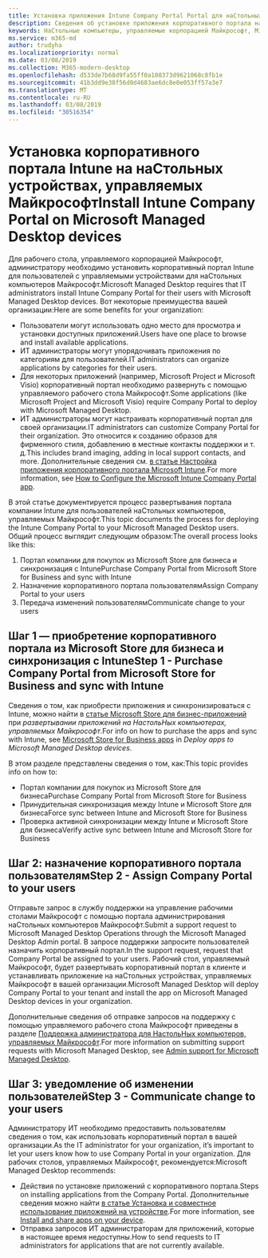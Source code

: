 ```yaml
---
title: Установка приложения Intune Company Portal Portal для наСтольных устройств
description: Сведения об установке приложения корпоративного портала на наСтольных устройствах, управляемых Майкрософт
keywords: НаСтольные компьютеры, управляемые корпорацией Майкрософт, Microsoft 365, корпоративный портал
ms.service: m365-md
author: trudyha
ms.localizationpriority: normal
ms.date: 03/08/2019
ms.collection: M365-modern-desktop
ms.openlocfilehash: d533de7b68d9fa55ff0a108373d9621068c8fb1e
ms.sourcegitcommit: 41b3dd9e38f56d0d4683ae6dc8e0e053ff57a3e7
ms.translationtype: MT
ms.contentlocale: ru-RU
ms.lasthandoff: 03/08/2019
ms.locfileid: "30516354"
---
```

# <a name="install-intune-company-portal-on-microsoft-managed-desktop-devices"></a><span data-ttu-id="e6259-104">Установка корпоративного портала Intune на наСтольных устройствах, управляемых Майкрософт</span><span class="sxs-lookup"><span data-stu-id="e6259-104">Install Intune Company Portal on Microsoft Managed Desktop devices</span></span>

<span data-ttu-id="e6259-105">Для рабочего стола, управляемого корпорацией Майкрософт, администратору необходимо установить корпоративный портал Intune для пользователей с управляемыми устройствами для наСтольных компьютеров Майкрософт.</span><span class="sxs-lookup"><span data-stu-id="e6259-105">Microsoft Managed Desktop requires that IT administrators install Intune Company Portal for their users with Microsoft Managed Desktop devices.</span></span> <span data-ttu-id="e6259-106">Вот некоторые преимущества вашей организации:</span><span class="sxs-lookup"><span data-stu-id="e6259-106">Here are some benefits for your organization:</span></span>
- <span data-ttu-id="e6259-107">Пользователи могут использовать одно место для просмотра и установки доступных приложений.</span><span class="sxs-lookup"><span data-stu-id="e6259-107">Users have one place to browse and install available applications.</span></span> 
- <span data-ttu-id="e6259-108">ИТ администраторы могут упорядочивать приложения по категориям для пользователей.</span><span class="sxs-lookup"><span data-stu-id="e6259-108">IT administrators can organize applications by categories for their users.</span></span>  
- <span data-ttu-id="e6259-109">Для некоторых приложений (например, Microsoft Project и Microsoft Visio) корпоративный портал необходимо развернуть с помощью управляемого рабочего стола Майкрософт.</span><span class="sxs-lookup"><span data-stu-id="e6259-109">Some applications (like Microsoft Project and Microsoft Visio) require Company Portal to deploy with Microsoft Managed Desktop.</span></span>
- <span data-ttu-id="e6259-110">ИТ администраторы могут настраивать корпоративный портал для своей организации.</span><span class="sxs-lookup"><span data-stu-id="e6259-110">IT administrators can customize Company Portal for their organization.</span></span> <span data-ttu-id="e6259-111">Это относится к созданию образов для фирменного стиля, добавлению в местные контакты поддержки и т. д.</span><span class="sxs-lookup"><span data-stu-id="e6259-111">This includes brand imaging, adding in local support contacts, and more.</span></span> <span data-ttu-id="e6259-112">Дополнительные сведения см. [в статье Настройка приложения корпоративного портала Microsoft Intune](https://docs.microsoft.com/intune/company-portal-app).</span><span class="sxs-lookup"><span data-stu-id="e6259-112">For more information, see [How to Configure the Microsoft Intune Company Portal app](https://docs.microsoft.com/intune/company-portal-app).</span></span>   

<span data-ttu-id="e6259-113">В этой статье документируется процесс развертывания портала компании Intune для пользователей наСтольных компьютеров, управляемых Майкрософт.</span><span class="sxs-lookup"><span data-stu-id="e6259-113">This topic documents the process for deploying the Intune Company Portal to your Microsoft Managed Desktop users.</span></span> <span data-ttu-id="e6259-114">Общий процесс выглядит следующим образом:</span><span class="sxs-lookup"><span data-stu-id="e6259-114">The overall process looks like this:</span></span>
1. <span data-ttu-id="e6259-115">Портал компании для покупок из Microsoft Store для бизнеса и синхронизация с Intune</span><span class="sxs-lookup"><span data-stu-id="e6259-115">Purchase Company Portal from Microsoft Store for Business and sync with Intune</span></span>
2. <span data-ttu-id="e6259-116">Назначение корпоративного портала пользователям</span><span class="sxs-lookup"><span data-stu-id="e6259-116">Assign Company Portal to your users</span></span>
3. <span data-ttu-id="e6259-117">Передача изменений пользователям</span><span class="sxs-lookup"><span data-stu-id="e6259-117">Communicate change to your users</span></span>

## <a name="step-1---purchase-company-portal-from-microsoft-store-for-business-and-sync-with-intune"></a><span data-ttu-id="e6259-118">Шаг 1 — приобретение корпоративного портала из Microsoft Store для бизнеса и синхронизация с Intune</span><span class="sxs-lookup"><span data-stu-id="e6259-118">Step 1 - Purchase Company Portal from Microsoft Store for Business and sync with Intune</span></span>
<span data-ttu-id="e6259-119">Сведения о том, как приобрести приложения и синхронизироваться с Intune, можно найти в [статье Microsoft Store для бизнес-приложений](deploy-apps.md#msfb-apps) при *развертывании приложений на НастольНых компьютерах, управляемых Майкрософт*.</span><span class="sxs-lookup"><span data-stu-id="e6259-119">For info on how to purchase the apps and sync with Intune, see [Microsoft Store for Business apps](deploy-apps.md#msfb-apps) in *Deploy apps to Microsoft Managed Desktop devices*.</span></span>

<span data-ttu-id="e6259-120">В этом разделе представлены сведения о том, как:</span><span class="sxs-lookup"><span data-stu-id="e6259-120">This topic provides info on how to:</span></span> 
- <span data-ttu-id="e6259-121">Портал компании для покупок из Microsoft Store для бизнеса</span><span class="sxs-lookup"><span data-stu-id="e6259-121">Purchase Company Portal from Microsoft Store for Business</span></span> 
- <span data-ttu-id="e6259-122">Принудительная синхронизация между Intune и Microsoft Store для бизнеса</span><span class="sxs-lookup"><span data-stu-id="e6259-122">Force sync between Intune and Microsoft Store for Business</span></span>
- <span data-ttu-id="e6259-123">Проверка активной синхронизации между Intune и Microsoft Store для бизнеса</span><span class="sxs-lookup"><span data-stu-id="e6259-123">Verify active sync between Intune and Microsoft Store for Business</span></span> 

## <a name="step-2---assign-company-portal-to-your-users"></a><span data-ttu-id="e6259-124">Шаг 2: назначение корпоративного портала пользователям</span><span class="sxs-lookup"><span data-stu-id="e6259-124">Step 2 - Assign Company Portal to your users</span></span>
<span data-ttu-id="e6259-125">Отправьте запрос в службу поддержки на управление рабочими столами Майкрософт с помощью портала администрирования наСтольных компьютеров Майкрософт.</span><span class="sxs-lookup"><span data-stu-id="e6259-125">Submit a support request to Microsoft Managed Desktop Operations through the Microsoft Managed Desktop Admin portal.</span></span> <span data-ttu-id="e6259-126">В запросе поддержки запросите пользователей назначить корпоративный портал.</span><span class="sxs-lookup"><span data-stu-id="e6259-126">In the support request, request that Company Portal be assigned to your users.</span></span> <span data-ttu-id="e6259-127">Рабочий стол, управляемый Майкрософт, будет развертывать корпоративный портал в клиенте и устанавливать приложение на наСтольных устройствах, управляемых Майкрософт в вашей организации.</span><span class="sxs-lookup"><span data-stu-id="e6259-127">Microsoft Managed Desktop will deploy Company Portal to your tenant and install the app on Microsoft Managed Desktop devices in your organization.</span></span>

<span data-ttu-id="e6259-128">Дополнительные сведения об отправке запросов на поддержку с помощью управляемого рабочего стола Майкрософт приведены в разделе [Поддержка администратора для НастольНых компьютеров, управляемых Майкрософт](../working-with-managed-desktop/admin-support.md).</span><span class="sxs-lookup"><span data-stu-id="e6259-128">For more information on submitting support requests with Microsoft Managed Desktop, see [Admin support for Microsoft Managed Desktop](../working-with-managed-desktop/admin-support.md).</span></span>

## <a name="step-3---communicate-change-to-your-users"></a><span data-ttu-id="e6259-129">Шаг 3: уведомление об изменении пользователей</span><span class="sxs-lookup"><span data-stu-id="e6259-129">Step 3 - Communicate change to your users</span></span>
<span data-ttu-id="e6259-130">Администратору ИТ необходимо предоставить пользователям сведения о том, как использовать корпоративный портал в вашей организации.</span><span class="sxs-lookup"><span data-stu-id="e6259-130">As the IT administrator for your organization, it’s important to let your users know how to use Company Portal in your organization.</span></span> <span data-ttu-id="e6259-131">Для рабочих столов, управляемых Майкрософт, рекомендуется:</span><span class="sxs-lookup"><span data-stu-id="e6259-131">Microsoft Managed Desktop recommends:</span></span>
- <span data-ttu-id="e6259-132">Действия по установке приложений с корпоративного портала.</span><span class="sxs-lookup"><span data-stu-id="e6259-132">Steps on installing applications from the Company Portal.</span></span> <span data-ttu-id="e6259-133">Дополнительные сведения можно найти [в статье Установка и совместное использование приложений на устройстве](https://docs.microsoft.com/intune-user-help/install-apps-cpapp-windows).</span><span class="sxs-lookup"><span data-stu-id="e6259-133">For more information, see [Install and share apps on your device](https://docs.microsoft.com/intune-user-help/install-apps-cpapp-windows).</span></span>
- <span data-ttu-id="e6259-134">Отправка запросов ИТ администраторам для приложений, которые в настоящее время недоступны.</span><span class="sxs-lookup"><span data-stu-id="e6259-134">How to send requests to IT administrators for applications that are not currently available.</span></span>